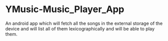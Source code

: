 # YMusic-Music_Player_App
An android app which will fetch all the songs in the external storage of the device and will list all of them lexicographically and will be able to play them.
